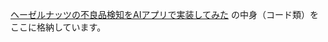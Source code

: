 [ヘーゼルナッツの不良品検知をAIアプリで実装してみた](https://qiita.com/rcky225/items/625fac2459246352834b)
の中身（コード類）をここに格納しています。
